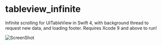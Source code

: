 tableview_infinite
==================

Infinite scrolling for UITableView in Swift 4, with background thread to request new data, and loading footer.
Requires Xcode 9 and above to run!

![ScreenShot](https://raw.github.com/i-schuetz/tableview_infinite/master/sc1.png)
